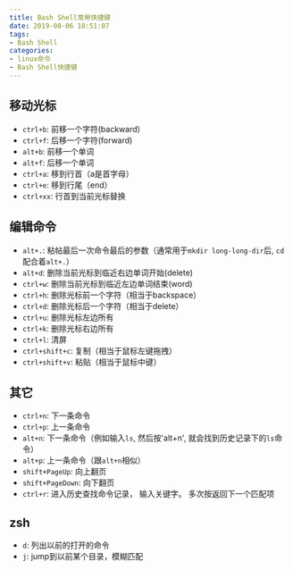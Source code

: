 ```yaml
---
title: Bash Shell常用快捷键
date: 2019-08-06 10:51:07
tags: 
- Bash Shell
categories: 
- linux命令
- Bash Shell快捷键
---
```


## 移动光标

- `ctrl+b`: 前移一个字符(backward)
- `ctrl+f`: 后移一个字符(forward)
- `alt+b`: 前移一个单词
- `alt+f`: 后移一个单词
- `ctrl+a`: 移到行首（a是首字母）
- `ctrl+e`: 移到行尾（end）
- `ctrl+xx`: 行首到当前光标替换

## 编辑命令

- `alt+.`: 粘帖最后一次命令最后的参数（通常用于`mkdir long-long-dir`后, `cd`配合着`alt+.`）
- `alt+d`: 删除当前光标到临近右边单词开始(delete)
- `ctrl+w`: 删除当前光标到临近左边单词结束(word)
- `ctrl+h`: 删除光标前一个字符（相当于backspace）
- `ctrl+d`: 删除光标后一个字符（相当于delete）
- `ctrl+u`: 删除光标左边所有
- `ctrl+k`: 删除光标右边所有
- `ctrl+l`: 清屏
- `ctrl+shift+c`: 复制（相当于鼠标左键拖拽）
- `ctrl+shift+v`: 粘贴（相当于鼠标中键）

## 其它

- `ctrl+n`: 下一条命令
- `ctrl+p`: 上一条命令
- `alt+n`: 下一条命令（例如输入`ls`, 然后按'alt+n', 就会找到历史记录下的`ls`命令）
- `alt+p`: 上一条命令（跟`alt+n`相似）
- `shift+PageUp`: 向上翻页
- `shift+PageDown`: 向下翻页
- `ctrl+r`: 进入历史查找命令记录， 输入关键字。 多次按返回下一个匹配项

## zsh

- `d`: 列出以前的打开的命令
- `j`: jump到以前某个目录，模糊匹配